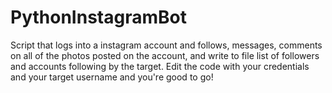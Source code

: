 # PythonInstagramBot

Script that logs into a instagram account and follows, messages, comments on all of the photos posted on the account, and write to file list of followers and accounts following by the target. Edit the code with your credentials and your target username and you're good to go!
